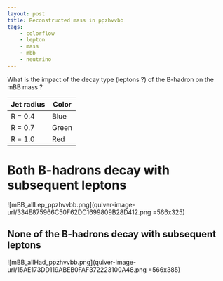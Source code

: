 ```yaml
---
layout: post
title: Reconstructed mass in ppzhvvbb
tags: 
    - colorflow
    - lepton
    - mass
    - mbb
    - neutrino
---
```


What is the impact of the decay type (leptons ?) of the B-hadron on the mBB mass ?

| Jet radius | Color |
| ---------- | ----- |
| R = 0.4    | Blue  |
| R = 0.7    | Green |
| R = 1.0    | Red   | 

# Both B-hadrons decay with subsequent leptons
![mBB_allLep_ppzhvvbb.png](quiver-image-url/334E875966C50F62DC1699809B28D412.png =566x325)

## None of the B-hadrons decay with subsequent leptons
![mBB_allHad_ppzhvvbb.png](quiver-image-url/15AE173DD119ABEB0FAF372223100A48.png =566x385)
